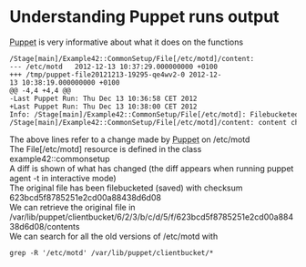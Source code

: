        
<h1>Understanding Puppet runs output</h1>
       
                            
<p><abbr title="Puppet automation tool">Puppet</abbr> is very informative about what it does on the functions</p> 
<pre class=" code"><code><span class="java_operator">/</span><span class="java_type">Stage</span><span class="java_separator">[</span><span class="java_plain">main</span><span class="java_separator">]</span><span class="java_operator">/</span><span class="java_type">Example42</span><span class="java_operator">::</span><span class="java_type">CommonSetup</span><span class="java_operator">/</span><span class="java_type">File</span><span class="java_separator">[</span><span class="java_operator">/</span><span class="java_plain">etc</span><span class="java_operator">/</span><span class="java_plain">motd</span><span class="java_separator">]</span><span class="java_operator">/</span><span class="java_plain">content</span><span class="java_operator">:</span><span class="java_plain"></span>
<span class="java_operator">---</span><span class="java_plain">&nbsp;</span><span class="java_operator">/</span><span class="java_plain">etc</span><span class="java_operator">/</span><span class="java_plain">motd&nbsp;&nbsp;&nbsp;</span><span class="java_literal">2012</span><span class="java_operator">-</span><span class="java_literal">12</span><span class="java_operator">-</span><span class="java_literal">13</span><span class="java_plain">&nbsp;</span><span class="java_literal">10</span><span class="java_operator">:</span><span class="java_literal">37</span><span class="java_operator">:</span><span class="java_literal">29.000000000</span><span class="java_plain">&nbsp;</span><span class="java_operator">+</span><span class="java_literal">0100</span><span class="java_plain"></span>
<span class="java_operator">+++</span><span class="java_plain">&nbsp;</span><span class="java_operator">/</span><span class="java_plain">tmp</span><span class="java_operator">/</span><span class="java_plain">puppet</span><span class="java_operator">-</span><span class="java_plain">file20121213</span><span class="java_operator">-</span><span class="java_literal">19295</span><span class="java_operator">-</span><span class="java_plain">qe4wv2</span><span class="java_operator">-</span><span class="java_literal">0</span><span class="java_plain">&nbsp;</span><span class="java_literal">2012</span><span class="java_operator">-</span><span class="java_literal">12</span><span class="java_operator">-</span><span class="java_literal">13</span><span class="java_plain">&nbsp;</span><span class="java_literal">10</span><span class="java_operator">:</span><span class="java_literal">38</span><span class="java_operator">:</span><span class="java_literal">19.000000000</span><span class="java_plain">&nbsp;</span><span class="java_operator">+</span><span class="java_literal">0100</span><span class="java_plain"></span>
<span class="java_plain">@@&nbsp;</span><span class="java_operator">-</span><span class="java_literal">4</span><span class="java_separator">,</span><span class="java_literal">4</span><span class="java_plain">&nbsp;</span><span class="java_operator">+</span><span class="java_literal">4</span><span class="java_separator">,</span><span class="java_literal">4</span><span class="java_plain">&nbsp;@@</span>
<span class="java_operator">-</span><span class="java_type">Last</span><span class="java_plain">&nbsp;</span><span class="java_type">Puppet</span><span class="java_plain">&nbsp;</span><span class="java_type">Run</span><span class="java_operator">:</span><span class="java_plain">&nbsp;</span><span class="java_type">Thu</span><span class="java_plain">&nbsp;</span><span class="java_type">Dec</span><span class="java_plain">&nbsp;</span><span class="java_literal">13</span><span class="java_plain">&nbsp;</span><span class="java_literal">10</span><span class="java_operator">:</span><span class="java_literal">36</span><span class="java_operator">:</span><span class="java_literal">58</span><span class="java_plain">&nbsp;CET&nbsp;</span><span class="java_literal">2012</span><span class="java_plain"></span>
<span class="java_operator">+</span><span class="java_type">Last</span><span class="java_plain">&nbsp;</span><span class="java_type">Puppet</span><span class="java_plain">&nbsp;</span><span class="java_type">Run</span><span class="java_operator">:</span><span class="java_plain">&nbsp;</span><span class="java_type">Thu</span><span class="java_plain">&nbsp;</span><span class="java_type">Dec</span><span class="java_plain">&nbsp;</span><span class="java_literal">13</span><span class="java_plain">&nbsp;</span><span class="java_literal">10</span><span class="java_operator">:</span><span class="java_literal">38</span><span class="java_operator">:</span><span class="java_literal">00</span><span class="java_plain">&nbsp;CET&nbsp;</span><span class="java_literal">2012</span><span class="java_plain"></span>
<span class="java_type">Info</span><span class="java_operator">:</span><span class="java_plain">&nbsp;</span><span class="java_operator">/</span><span class="java_type">Stage</span><span class="java_separator">[</span><span class="java_plain">main</span><span class="java_separator">]</span><span class="java_operator">/</span><span class="java_type">Example42</span><span class="java_operator">::</span><span class="java_type">CommonSetup</span><span class="java_operator">/</span><span class="java_type">File</span><span class="java_separator">[</span><span class="java_operator">/</span><span class="java_plain">etc</span><span class="java_operator">/</span><span class="java_plain">motd</span><span class="java_separator">]</span><span class="java_operator">:</span><span class="java_plain">&nbsp;</span><span class="java_type">Filebucketed</span><span class="java_plain">&nbsp;</span><span class="java_operator">/</span><span class="java_plain">etc</span><span class="java_operator">/</span><span class="java_plain">motd&nbsp;to&nbsp;main&nbsp;with&nbsp;sum&nbsp;</span><span class="java_literal">623</span><span class="java_plain">bcd5f8785251e2cd00a88438d6d08</span>
<span class="java_operator">/</span><span class="java_type">Stage</span><span class="java_separator">[</span><span class="java_plain">main</span><span class="java_separator">]</span><span class="java_operator">/</span><span class="java_type">Example42</span><span class="java_operator">::</span><span class="java_type">CommonSetup</span><span class="java_operator">/</span><span class="java_type">File</span><span class="java_separator">[</span><span class="java_operator">/</span><span class="java_plain">etc</span><span class="java_operator">/</span><span class="java_plain">motd</span><span class="java_separator">]</span><span class="java_operator">/</span><span class="java_plain">content</span><span class="java_operator">:</span><span class="java_plain">&nbsp;content&nbsp;changed&nbsp;</span><span class="java_literal">'{md5}623bcd5f8785251e2cd00a88438d6d08'</span><span class="java_plain">&nbsp;to&nbsp;</span><span class="java_literal">'{md5}91855575e2252c38ce01efedf1f48cd3'</span><span class="java_plain"></span></code></pre>
<p>The above lines refer to a change made by <abbr title="Puppet automation tool">Puppet</abbr> on /etc/motd<br /> The File[/etc/motd] resource is defined in the class example42::commonsetup<br /> A diff is shown of what has changed (the diff appears when running puppet agent -t in interactive mode)<br /> The original file has been filebucketed (saved) with checksum 623bcd5f8785251e2cd00a88438d6d08<br /> We can retrieve the original file in /var/lib/puppet/clientbucket/6/2/3/b/c/d/5/f/623bcd5f8785251e2cd00a88438d6d08/contents<br /> We can search for all the old versions of /etc/motd with</p> 
<pre class=" code"><code><span class="java_plain">grep&nbsp;</span><span class="java_operator">-</span><span class="java_plain">R&nbsp;</span><span class="java_literal">'/etc/motd'</span><span class="java_plain">&nbsp;</span><span class="java_operator">/</span><span class="java_plain">var</span><span class="java_operator">/</span><span class="java_plain">lib</span><span class="java_operator">/</span><span class="java_plain">puppet</span><span class="java_operator">/</span><span class="java_plain">clientbucket</span><span class="java_comment">/*</span></code></pre>
  
     

